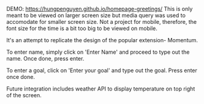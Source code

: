 DEMO: https://hungpenguyen.github.io/homepage-greetings/
This is only meant to be viewed on larger screen size but media query was used to accomodate for smaller screen size. 
Not a project for mobile, therefore, the font size for the time is a bit too big to be viewed on mobile.

It's an attempt to replicate the design of the popular extension- Momentum. 

To enter name, simply click on 'Enter Name' and proceed to type out the name. Once done, press enter.

To enter a goal, click on 'Enter your goal' and type out the goal. Press enter once done.

Future integration includes weather API to display temperature on top right of the screen. 
